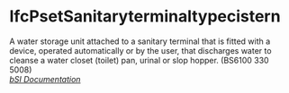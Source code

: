IfcPsetSanitaryterminaltypecistern
==================================
A water storage unit attached to a sanitary terminal that is fitted with a
device, operated automatically or by the user, that discharges water to
cleanse a water closet (toilet) pan, urinal or slop hopper. (BS6100 330 5008)  
[ _bSI
Documentation_](https://standards.buildingsmart.org/IFC/DEV/IFC4_2/FINAL/HTML/schema/ifcplumbingfireprotectiondomain/pset/pset_sanitaryterminaltypecistern.htm)


